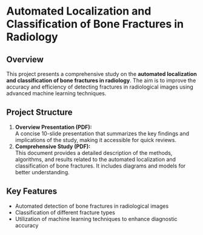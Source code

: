 # Automated Localization and Classification of Bone Fractures in Radiology

## Overview
This project presents a comprehensive study on the **automated localization and classification of bone fractures in radiology**. The aim is to improve the accuracy and efficiency of detecting fractures in radiological images using advanced machine learning techniques.

## Project Structure
1. **Overview Presentation (PDF):**  
   A concise 10-slide presentation that summarizes the key findings and implications of the study, making it accessible for quick reviews.
2. **Comprehensive Study (PDF):**  
   This document provides a detailed description of the methods, algorithms, and results related to the automated localization and classification of bone fractures. It includes diagrams and models for better understanding.

## Key Features
- Automated detection of bone fractures in radiological images
- Classification of different fracture types
- Utilization of machine learning techniques to enhance diagnostic accuracy

